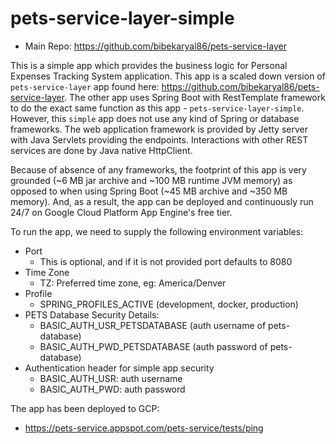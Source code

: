 # pets-service-layer-simple

* Main Repo: https://github.com/bibekaryal86/pets-service-layer

This is a simple app which provides the business logic for Personal Expenses Tracking System application. This app is a scaled down version
of `pets-service-layer` app found here: https://github.com/bibekaryal86/pets-service-layer. The other app uses Spring
Boot with RestTemplate framework to do the exact same function as this app - `pets-service-layer-simple`. However,
this `simple` app does not use any kind of Spring or database frameworks. The web application framework is provided by
Jetty server with Java Servlets providing the endpoints. Interactions with other REST services are done by Java native HttpClient.

Because of absence of any frameworks, the footprint of this app is very grounded (~6 MB jar archive and ~100 MB runtime
JVM memory) as opposed to when using Spring Boot (~45 MB archive and ~350 MB memory). And, as a result, the app can be
deployed and continuously run 24/7 on Google Cloud Platform App Engine's free tier.

To run the app, we need to supply the following environment variables:

* Port
  * This is optional, and if it is not provided port defaults to 8080
* Time Zone
  * TZ: Preferred time zone, eg: America/Denver
* Profile
  * SPRING_PROFILES_ACTIVE (development, docker, production)
* PETS Database Security Details:
  * BASIC_AUTH_USR_PETSDATABASE (auth username of pets-database)
  * BASIC_AUTH_PWD_PETSDATABASE (auth password of pets-database)
* Authentication header for simple app security
  * BASIC_AUTH_USR: auth username
  * BASIC_AUTH_PWD: auth password

The app has been deployed to GCP:

* https://pets-service.appspot.com/pets-service/tests/ping
